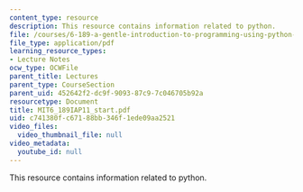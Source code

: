```yaml
---
content_type: resource
description: This resource contains information related to python.
file: /courses/6-189-a-gentle-introduction-to-programming-using-python-january-iap-2011/c741380fc67188bb346f1ede09aa2521_MIT6_189IAP11_start.pdf
file_type: application/pdf
learning_resource_types:
- Lecture Notes
ocw_type: OCWFile
parent_title: Lectures
parent_type: CourseSection
parent_uid: 452642f2-dc9f-9093-87c9-7c046705b92a
resourcetype: Document
title: MIT6_189IAP11_start.pdf
uid: c741380f-c671-88bb-346f-1ede09aa2521
video_files:
  video_thumbnail_file: null
video_metadata:
  youtube_id: null
---
```

This resource contains information related to python.